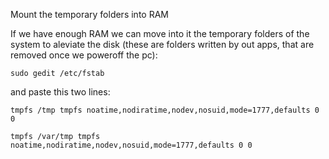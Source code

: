 Mount the temporary folders into RAM

If we have enough RAM we can move into it the temporary folders of the system to aleviate the disk (these are folders written by out apps, that are removed once we poweroff the pc):
    
```
sudo gedit /etc/fstab
```

and paste this two lines:
```
tmpfs /tmp tmpfs noatime,nodiratime,nodev,nosuid,mode=1777,defaults 0 0

tmpfs /var/tmp tmpfs noatime,nodiratime,nodev,nosuid,mode=1777,defaults 0 0
```
